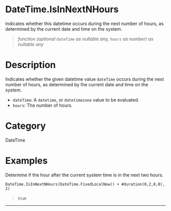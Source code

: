 # DateTime.IsInNextNHours
Indicates whether this datetime occurs during the next number of hours, as determined by the current date and time on the system.
> _function (optional <code>dateTime</code> as nullable any, <code>hours</code> as number) as nullable any_

# Description 
Indicates whether the given datetime value <code>dateTime</code> occurs during the next number of hours, as determined by the current date and time on the system.
      <ul>
      <li><code>dateTime</code>: A <code>datetime</code>, or <code>datetimezone</code> value to be evaluated.</li>
      <li><code>hours</code>: The number of hours.</li>
      </ul>
# Category 
DateTime
# Examples 
Determine if the hour after the current system time is in the next two hours.
```
DateTime.IsInNextNHours(DateTime.FixedLocalNow() + #duration(0,2,0,0), 2)
```
> true
***

